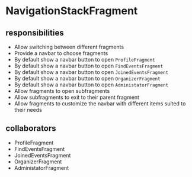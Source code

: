 # NavigationStackFragment
## responsibilities
- Allow switching between different fragments
- Provide a navbar to choose fragments
- By default show a navbar button to open `ProfileFragment`
- By default show a navbar button to open `FindEventsFragment`
- By default show a navbar button to open `JoinedEventsFragment`
- By default show a navbar button to open `OrganizerFragment`
- By default show a navbar button to open `AdministatorFragment`
- Allow fragments to open subfragments
- Allow subfragments to exit to their parent fragment
- Allow fragments to customize the navbar with different items suited to their
  needs
## collaborators
- ProfileFragment
- FindEventsFragment
- JoinedEventsFragment
- OrganizerFragment
- AdministatorFragment
